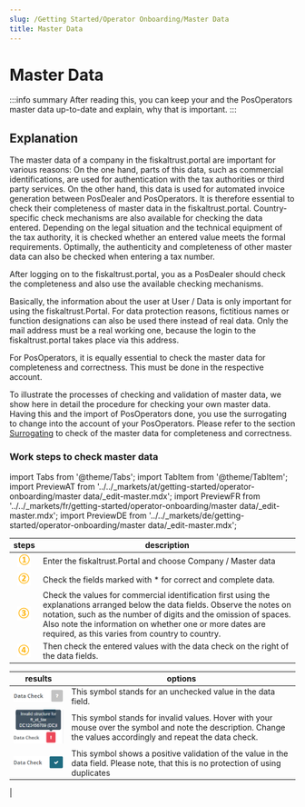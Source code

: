 ```yaml
---
slug: /Getting Started/Operator Onboarding/Master Data
title: Master Data
---
```

# Master Data

:::info summary
After reading this, you can keep your and the PosOperators master data up-to-date and explain, why that is important.
:::

## Explanation

The master data of a company in the fiskaltrust.portal are important for various reasons:
On the one hand, parts of this data, such as commercial identifications, are used for authentication with the tax authorities or third party services.
On the other hand, this data is used for automated invoice generation between PosDealer and PosOperators.
It is therefore essential to check their completeness of master data in the fiskaltrust.portal. Country-specific check mechanisms are also available for checking the data entered.
Depending on the legal situation and the technical equipment of the tax authority, it is checked whether an entered value meets the formal requirements. Optimally, the authenticity and completeness of other master data can also be checked when entering a tax number.

After logging on to the fiskaltrust.portal, you as a PosDealer should check the completeness and also use the available checking mechanisms.

Basically, the information about the user at User / Data is only important for using the fiskaltrust.Portal. For data protection reasons, fictitious names or function designations can also be used there instead of real data. Only the mail address must be a real working one, because the login to the fiskaltrust.portal takes place via this address.

For PosOperators, it is equally essential to check the master data for completeness and correctness. This must be done in the respective account. 

To illustrate the processes of checking and validation of master data, we show here in detail the procedure for checking your own master data. Having this and the import of PosOperators done, you use the surrogating to change into the account of your PosOperators. Please refer to the section [Surrogating](Surrogating) to check of the master data for completeness and correctness.

### Work steps to check master data

import Tabs from '@theme/Tabs';
import TabItem from '@theme/TabItem';
import PreviewAT from '../../_markets/at/getting-started/operator-onboarding/master data/_edit-master.mdx';
import PreviewFR from '../../_markets/fr/getting-started/operator-onboarding/master data/_edit-master.mdx';
import PreviewDE from '../../_markets/de/getting-started/operator-onboarding/master data/_edit-master.mdx';

<Tabs groupId="market">

  <TabItem value="AT" label="Austria">
    <PreviewAT />
  </TabItem>

  <TabItem value="FR" label="France">
    <PreviewFR />
  </TabItem>

  <TabItem value="DE" label="Germany">
    <PreviewDE />
  </TabItem>

</Tabs>

| steps | description                                                                                                                |
|:---------------------------:|--------------------------------------------------------------------------------------------------------------------------------|
|![Number 1](images/Numbers/circle-1o.png) |Enter the fiskaltrust.Portal and choose Company / Master data  |
|![Number 2](images/Numbers/circle-2o.png) |Check the fields marked with * for correct and complete data.  |
|![Number 3](images/Numbers/circle-3o.png) |Check the values for commercial identification first using the explanations arranged below the data fields. Observe the notes on notation, such as the number of digits and the omission of spaces. Also note the information on whether one or more dates are required, as this varies from country to country.  |
|![Number 4](images/Numbers/circle-4o.png) |Then check the entered values with the data check on the right of the data fields.  |

| results | options                                                                                                                |
|:----------------------:|-------------------------------------------------------------------------------------------------------------------------------------|
|![Data check undone](images/data-undone.png) |This symbol stands for an unchecked value in the data field.  |
|![data check invalid](images/data-invalid.png) |This symbol stands for invalid values. Hover with your mouse over the symbol and note the description. Change the values accordingly and repeat the data check. |
|![data check valid](images/data-valid.png) |This symbol shows a positive validation of the value in the data field. Please note, that this is no protection of using duplicates|
 |
